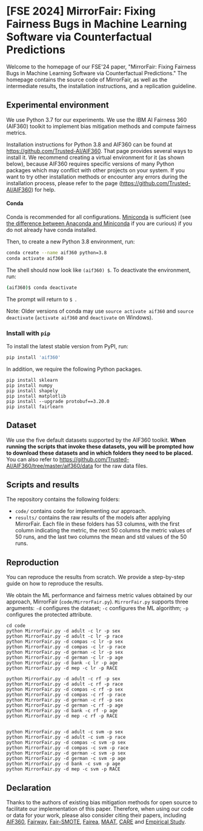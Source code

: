 # [FSE 2024] MirrorFair: Fixing Fairness Bugs in Machine Learning Software via Counterfactual Predictions

Welcome to the homepage of our FSE'24 paper, "MirrorFair: Fixing Fairness Bugs in Machine Learning Software via Counterfactual Predictions." The homepage contains the source code of MirrorFair, as well as the intermediate results, the installation instructions, and a replication guideline. 

## Experimental environment

We use Python 3.7 for our experiments. We use the IBM AI Fairness 360 (AIF360) toolkit to implement bias mitigation methods and compute fairness metrics. 

Installation instructions for Python 3.8 and AIF360 can be found at https://github.com/Trusted-AI/AIF360. That page provides several ways to install it. We recommend creating a virtual environment for it (as shown below), because AIF360 requires specific versions of many Python packages which may conflict with other projects on your system. If you want to try other installation methods or encounter any errors during the installation process, please refer to the page (https://github.com/Trusted-AI/AIF360) for help.

#### Conda

Conda is recommended for all configurations. [Miniconda](https://conda.io/miniconda.html)
is sufficient (see [the difference between Anaconda and
Miniconda](https://conda.io/docs/user-guide/install/download.html#anaconda-or-miniconda)
if you are curious) if you do not already have conda installed.

Then, to create a new Python 3.8 environment, run:

```bash
conda create --name aif360 python=3.8
conda activate aif360
```

The shell should now look like `(aif360) $`. To deactivate the environment, run:

```bash
(aif360)$ conda deactivate
```

The prompt will return to `$ `.

Note: Older versions of conda may use `source activate aif360` and `source
deactivate` (`activate aif360` and `deactivate` on Windows).

### Install with `pip`

To install the latest stable version from PyPI, run:

```bash
pip install 'aif360'
```

[comment]: <> (This toolkit can be installed as follows:)

[comment]: <> (```)

[comment]: <> (pip install aif360)

[comment]: <> (```)

[comment]: <> (More information on installing AIF360 can be found on https://github.com/Trusted-AI/AIF360.)

In addition, we require the following Python packages. 
```
pip install sklearn
pip install numpy
pip install shapely
pip install matplotlib
pip install --upgrade protobuf==3.20.0
pip install fairlearn
```

## Dataset

We use the five default datasets supported by the AIF360 toolkit. **When running the scripts that invoke these datasets, you will be prompted how to download these datasets and in which folders they need to be placed.** You can also refer to https://github.com/Trusted-AI/AIF360/tree/master/aif360/data for the raw data files.

## Scripts and results
The repository contains the following folders:

* ```code/``` contains code for implementing our approach.
* ```results/``` contains the raw results of the models after applying MirrorFair. Each file in these folders has 53 columns, with the first column indicating the metric, the next 50 columns the metric values of 50 runs, and the last two columns the mean and std values of the 50 runs.

## Reproduction
You can reproduce the results from scratch. We provide a step-by-step guide on how to reproduce the  results.

We obtain the ML performance and fairness metric values obtained by our approach, MirrorFair (`code/MirrorFair.py`). `MirrorFair.py` supports three arguments: `-d` configures the dataset; `-c` configures the ML algorithm; `-p` configures the protected attribute.
```
cd code
python MirrorFair.py -d adult -c lr -p sex
python MirrorFair.py -d adult -c lr -p race
python MirrorFair.py -d compas -c lr -p sex
python MirrorFair.py -d compas -c lr -p race
python MirrorFair.py -d german -c lr -p sex
python MirrorFair.py -d german -c lr -p age
python MirrorFair.py -d bank -c lr -p age
python MirrorFair.py -d mep -c lr -p RACE

python MirrorFair.py -d adult -c rf -p sex
python MirrorFair.py -d adult -c rf -p race
python MirrorFair.py -d compas -c rf -p sex
python MirrorFair.py -d compas -c rf -p race
python MirrorFair.py -d german -c rf -p sex
python MirrorFair.py -d german -c rf -p age
python MirrorFair.py -d bank -c rf -p age
python MirrorFair.py -d mep -c rf -p RACE


python MirrorFair.py -d adult -c svm -p sex
python MirrorFair.py -d adult -c svm -p race
python MirrorFair.py -d compas -c svm -p sex
python MirrorFair.py -d compas -c svm -p race
python MirrorFair.py -d german -c svm -p sex
python MirrorFair.py -d german -c svm -p age
python MirrorFair.py -d bank -c svm -p age
python MirrorFair.py -d mep -c svm -p RACE
```

## Declaration
Thanks to the authors of existing bias mitigation methods for open source to facilitate our implementation of this paper. Therefore, when using our code or data for your work, please also consider citing their papers, including [AIF360](https://arxiv.org/abs/1810.01943), [Fairway](https://doi.org/10.1145/3368089.3409697), [Fair-SMOTE](https://doi.org/10.1145/3468264.3468537), [Fairea](https://doi.org/10.1145/3468264.3468565), [MAAT](https://doi.org/10.1145/3540250.3549093), [CARE](https://doi.org/10.1145/3510003.3510080) and [Empirical Study](https://doi.org/10.1145/3583561).



